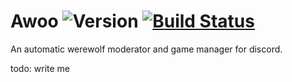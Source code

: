 # Awoo ![Version](https://img.shields.io/badge/version-0.1--dev-informational) [![Build Status](https://travis-ci.com/ThePhar/awoo.svg?branch=ts-rewrite)](https://travis-ci.com/ThePhar/awoo)

An automatic werewolf moderator and game manager for discord.

todo: write me